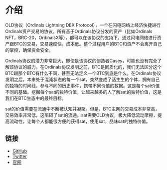介绍
============

OLD协议（Ordinals Lightning DEX Protocol），一个在闪电网络上经济快捷进行Ordinals资产交易的协议。所有基于Ordinals协议分发的资产（比如Ordinals NFT，BRC-20，OrdinalsX等），都可以在该协议的支持下，通过闪电网络进行资产跟BTC的交易，交易速度快，成本低。整个过程用户的BTC和资产不会离开自己的掌控，确保资金安全。

Ordinals协议的潜力非常巨大，即使是该协议的创造者Casey，可能也没有完全了解该协议的威力。在Ordinals协议发明之前，BTC是同质化的，我们无法区分这个BTC跟那个BTC有什么不同，甚至无法定义一个BTC到底是什么。在Ordinals协议发明之后，本来处于混沌状态的每一个sat，突然变成了活生生的个体，拥有自己的独特的时间线，参与不同的历史事件，携带不同价值的数据。这是每个sat价值不同的基础。挖掘每个sat的独特价值，让越来越多的人了解sat的独特价值，这是我们在BTC生态中的最终目标。

sat的价值需要在流通中不断被认知并凝聚。但是，BTC主网的交易成本非常高，交易效率非常低，这阻碍了sat的流通。sat需要OLD协议，极大降低流动摩擦，提高流动性，让每个人都能很方便的获得sat，使用sat，品味sat的独特价值。



链接
-----

- [GitHub](https://github.com/OLProtocol/)
- [Twitter](https://x.com/OLDProtocol/)
- [官网](https://ordinalslightning.xyz)
